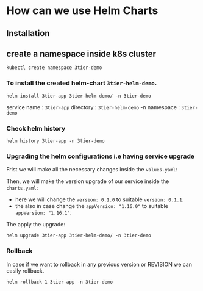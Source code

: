 # How can we use Helm Charts

## Installation

## create a namespace inside k8s cluster

```
kubectl create namespace 3tier-demo
```

### To install the created helm-chart `3tier-helm-demo`.

```
helm install 3tier-app 3tier-helm-demo/ -n 3tier-demo
```

service name : `3tier-app`
directory : `3tier-helm-demo`
-n namespace : `3tier-demo`

### Check helm history

```
helm history 3tier-app -n 3tier-demo
```

### Upgrading the helm configurations i.e having service upgrade

Frist we will make all the necessary changes inside the `values.yaml`:

Then, we will make the version upgrade of our service inside the `charts.yaml`:

- here we will change the `version: 0.1.0` to suitable `version: 0.1.1`.
- the also in case change the `appVersion: "1.16.0"` to suitable `appVersion: "1.16.1"`.

The apply the upgrade:

```
helm upgrade 3tier-app 3tier-helm-demo/ -n 3tier-demo
```

### Rollback

In case if we want to rollback in any previous version or REVISION we can easily rollback.

```
helm rollback 1 3tier-app -n 3tier-demo
```
